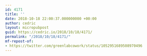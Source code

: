 ```yaml
---
id: 4171
title: ''
date: 2018-10-18 22:00:37.000000000 +00:00
author: cedric
layout: micropubpost
guid: https://cedric.io/2018/10/18/4171/
permalink: "/2018/10/18/4171/"
mf-repost-of:
- https://twitter.com/greenlabcowork/status/1052951689508970496
---
```

